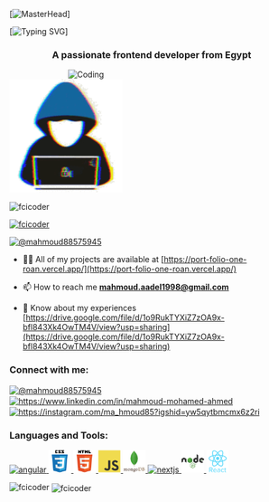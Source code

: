 [![MasterHead](https://firebasestorage.googleapis.com/v0/b/flexi-coding.appspot.com/o/dempgi7-520f8d5f-63d4-4453-8822-dbc149ae27f8.gif?alt=media&token=91c0c7b2-93c3-4029-b011-1a8703c5730d)]

<!--   my-ticker -->    
[![Typing SVG](https://readme-typing-svg.herokuapp.com?color=%2336BCF7&center=true&vCenter=true&width=600&lines=Hi+there+👋,+I+am+Mahmoud+Mohamed;+Welcome+to+My+Profile!;Over+4+years+of+programming+experience;Always+learning+new+things)]

<h3 align="center">A passionate frontend developer from Egypt</h3>
<img align="right" alt="Coding" width="400" src="https://cdn.dribbble.com/users/1162077/screenshots/3848914/media/320984a9ca58b3c73274c9259ecf6de8.gif" />
<img alighn="left" src = "https://github.com/0xAbdulKhalid/0xAbdulKhalid/raw/main/assets/mdImages/about_me.gif" width ="200">

<p align="left"> <img src="https://komarev.com/ghpvc/?username=fcicoder&label=Profile%20views&color=0e75b6&style=flat" alt="fcicoder" /> </p>

<p align="left"> <a href="https://github.com/ryo-ma/github-profile-trophy"><img src="https://github-profile-trophy.vercel.app/?username=fcicoder" alt="fcicoder" /></a> </p>

<p align="left"> <a href="https://twitter.com/@mahmoud88575945" target="blank"><img src="https://img.shields.io/twitter/follow/@mahmoud88575945?logo=twitter&style=for-the-badge" alt="@mahmoud88575945" /></a> </p>

- 👨‍💻 All of my projects are available at [https://port-folio-one-roan.vercel.app/](https://port-folio-one-roan.vercel.app/)

- 📫 How to reach me **mahmoud.aadel1998@gmail.com**

- 📄 Know about my experiences [https://drive.google.com/file/d/1o9RukTYXiZ7zOA9x-bfl843Xk4OwTM4V/view?usp=sharing](https://drive.google.com/file/d/1o9RukTYXiZ7zOA9x-bfl843Xk4OwTM4V/view?usp=sharing)

<h3 align="left">Connect with me:</h3>
<p align="left">
<a href="https://twitter.com/@mahmoud88575945" target="blank"><img align="center" src="https://raw.githubusercontent.com/rahuldkjain/github-profile-readme-generator/master/src/images/icons/Social/twitter.svg" alt="@mahmoud88575945" height="30" width="40" /></a>
<a href="https://linkedin.com/in/https://www.linkedin.com/in/mahmoud-mohamed-ahmed" target="blank"><img align="center" src="https://raw.githubusercontent.com/rahuldkjain/github-profile-readme-generator/master/src/images/icons/Social/linked-in-alt.svg" alt="https://www.linkedin.com/in/mahmoud-mohamed-ahmed" height="30" width="40" /></a>
<a href="https://instagram.com/https://instagram.com/ma_hmoud85?igshid=yw5qytbmcmx6z2ri" target="blank"><img align="center" src="https://raw.githubusercontent.com/rahuldkjain/github-profile-readme-generator/master/src/images/icons/Social/instagram.svg" alt="https://instagram.com/ma_hmoud85?igshid=yw5qytbmcmx6z2ri" height="30" width="40" /></a>
</p>

<h3 align="left">Languages and Tools:</h3>
<p align="left"> <a href="https://angular.io" target="_blank" rel="noreferrer"> <img src="https://angular.io/assets/images/logos/angular/angular.svg" alt="angular" width="40" height="40"/> </a> <a href="https://www.w3schools.com/css/" target="_blank" rel="noreferrer"> <img src="https://raw.githubusercontent.com/devicons/devicon/master/icons/css3/css3-original-wordmark.svg" alt="css3" width="40" height="40"/> </a> <a href="https://www.w3.org/html/" target="_blank" rel="noreferrer"> <img src="https://raw.githubusercontent.com/devicons/devicon/master/icons/html5/html5-original-wordmark.svg" alt="html5" width="40" height="40"/> </a> <a href="https://developer.mozilla.org/en-US/docs/Web/JavaScript" target="_blank" rel="noreferrer"> <img src="https://raw.githubusercontent.com/devicons/devicon/master/icons/javascript/javascript-original.svg" alt="javascript" width="40" height="40"/> </a> <a href="https://www.mongodb.com/" target="_blank" rel="noreferrer"> <img src="https://raw.githubusercontent.com/devicons/devicon/master/icons/mongodb/mongodb-original-wordmark.svg" alt="mongodb" width="40" height="40"/> </a> <a href="https://nextjs.org/" target="_blank" rel="noreferrer"> <img src="https://cdn.worldvectorlogo.com/logos/nextjs-2.svg" alt="nextjs" width="40" height="40"/> </a> <a href="https://nodejs.org" target="_blank" rel="noreferrer"> <img src="https://raw.githubusercontent.com/devicons/devicon/master/icons/nodejs/nodejs-original-wordmark.svg" alt="nodejs" width="40" height="40"/> </a> <a href="https://reactjs.org/" target="_blank" rel="noreferrer"> <img src="https://raw.githubusercontent.com/devicons/devicon/master/icons/react/react-original-wordmark.svg" alt="react" width="40" height="40"/> </a> </p>

<p><img align="left" src="https://github-readme-stats.vercel.app/api/top-langs?username=fcicoder&show_icons=true&locale=en&layout=compact" alt="fcicoder" /></p>

<p>&nbsp;<img align="center" src="https://github-readme-stats.vercel.app/api?username=fcicoder&show_icons=true&locale=en" alt="fcicoder" /></p>
